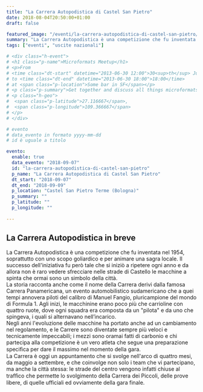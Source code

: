 ```yaml
---
title: "La Carrera Autopodistica di Castel San Pietro"
date: 2018-08-04T20:50:00+01:00
draft: false

featured_image: "/eventi/la-carrera-autopodistica-di-castel-san-pietro/LaCarreraAutopodistica.jpg"
summary: "La Carrera Autopodistica è una competizione che fu inventata nel ..."
tags: ["eventi", "uscite nazionali"]

# <div class="h-event">
# <h1 class="p-name">Microformats Meetup</h1>
# <p>From 
# <time class="dt-start" datetime="2013-06-30 12:00">30<sup>th</sup> June 2013, 12:00</time>
# to <time class="dt-end" datetime="2013-06-30 18:00">18:00</time>
# at <span class="p-location">Some bar in SF</span></p>
# <p class="p-summary">Get together and discuss all things microformats-related.</p>
# <p class="h-geo">
#  <span class="p-latitude">27.116667</span>,
#  <span class="p-longitude">109.366667</span>
# </p>
# </div>

# evento 
# data_evento in formato yyyy-mm-dd
# id è uguale a titolo

evento:
  enable: true
  data_evento: "2018-09-07"
  id: "la-carrera-autopodistica-di-castel-san-pietro"
  p_name: "La Carrera Autopodistica di Castel San Pietro"
  dt_start: "2018-09-07"
  dt_end: "2018-09-09"
  p_location: "Castel San Pietro Terme (Bologna)"
  p_summary: ""
  p_latitude: ""
  p_longitude: ""
  
---
```


## La Carrera Autopodistica in breve

La Carrera Autopodistica è una competizione che fu inventata nel 1954, soprattutto con uno scopo goliardico e per animare una sagra locale. II successo dell'iniziativa fu però tale che si iniziò a ripetere ogni anno e da allora non è raro vedere sfrecciare nelle strade di Castello le macchine a spinta che ormai sono un simbolo della città.  
La storia racconta anche come il nome della Carrera derivi dalla famosa Carrera Panamericana, un evento automobilistico sudamericano che a quei tempi annovera piloti del calibro di Manuel Fangio, pluricampione del mondo di Formula 1. Agli inizi, le macchinine erano poco più che carrioline con quattro ruote, dove ogni squadra era composta da un "pilota" e da uno che spingeva, i quali si alternavano nell’incarico.  
Negli anni l'evoluzione delle macchine ha portato anche ad un cambiamento nel regolamento, e le Carrere sono diventate sempre più veloci e tecnicamente impeccabili; i mezzi sono oramai fatti di carbonio e chi partecipa alla competizione è un vero atleta che segue una preparazione speciﬁca per dare il massimo nel momento della gara.  
La Carrera è oggi un appuntamento che si svolge nell'arco di quattro mesi, da maggio a settembre, e che coinvolge non solo i team che vi partecipano, ma anche la città stessa: le strade del centro vengono infatti chiuse al trafﬁco che permette lo svolgimento della Carrera dei Piccoli, delle prove libere, di quelle ufficiali ed ovviamente della gara finale.
